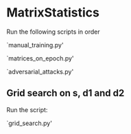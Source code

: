 # MatrixStatistics

Run the following scripts in order

`manual_training.py'

`matrices_on_epoch.py'

`adversarial_attacks.py'

## Grid search on s, d1 and d2

Run the script:

`grid_search.py'

